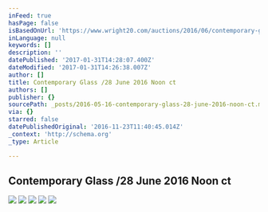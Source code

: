 ```yaml
---
inFeed: true
hasPage: false
isBasedOnUrl: 'https://www.wright20.com/auctions/2016/06/contemporary-glass/info'
inLanguage: null
keywords: []
description: ''
datePublished: '2017-01-31T14:28:07.400Z'
dateModified: '2017-01-31T14:26:38.007Z'
author: []
title: Contemporary Glass /28 June 2016 Noon ct
authors: []
publisher: {}
sourcePath: _posts/2016-05-16-contemporary-glass-28-june-2016-noon-ct.md
via: {}
starred: false
datePublishedOriginal: '2016-11-23T11:40:45.014Z'
_context: 'http://schema.org'
_type: Article

---
```

## Contemporary Glass /28 June 2016 Noon ct
![](https://cms.wright20.com/files/media/auctions/2016/06/contemporary-glass-selections-from-an-important-private-collection/session/masterinfo001_0000_Layer%207.jpg)
![](https://the-grid-user-content.s3-us-west-2.amazonaws.com/eb8d44e2-d790-41b7-8a14-7a06d0ab763b.jpg)
![](https://the-grid-user-content.s3-us-west-2.amazonaws.com/fa1c0b91-295f-4209-ac14-266c6fa5821b.jpg)
![](https://the-grid-user-content.s3-us-west-2.amazonaws.com/7243bddb-2461-4ff6-a408-bde6cc60fd04.jpg)
![](https://the-grid-user-content.s3-us-west-2.amazonaws.com/cd358820-ac4a-4159-90f3-9b768e30fd5c.jpg)